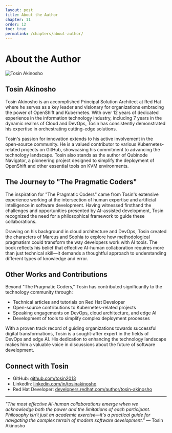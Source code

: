 ```yaml
---
layout: post
title: About the Author
chapter: 11
order: 12
toc: true
permalink: /chapters/about-author/
---
```


# About the Author

![Tosin Akinosho](https://via.placeholder.com/150)

## Tosin Akinosho

Tosin Akinosho is an accomplished Principal Solution Architect at Red Hat where he serves as a key leader and visionary for organizations embracing the power of OpenShift and Kubernetes. With over 12 years of dedicated experience in the information technology industry, including 7 years in the dynamic realms of Cloud and DevOps, Tosin has consistently demonstrated his expertise in orchestrating cutting-edge solutions.

Tosin's passion for innovation extends to his active involvement in the open-source community. He is a valued contributor to various Kubernetes-related projects on GitHub, showcasing his commitment to advancing the technology landscape. Tosin also stands as the author of Qubinode Navigator, a pioneering project designed to simplify the deployment of OpenShift and other essential tools on KVM environments.

## The Journey to "The Pragmatic Coders"

The inspiration for "The Pragmatic Coders" came from Tosin's extensive experience working at the intersection of human expertise and artificial intelligence in software development. Having witnessed firsthand the challenges and opportunities presented by AI-assisted development, Tosin recognized the need for a philosophical framework to guide these collaborations.

Drawing on his background in cloud architecture and DevOps, Tosin created the characters of Marcus and Sophia to explore how methodological pragmatism could transform the way developers work with AI tools. The book reflects his belief that effective AI-human collaboration requires more than just technical skill—it demands a thoughtful approach to understanding different types of knowledge and error.

## Other Works and Contributions

Beyond "The Pragmatic Coders," Tosin has contributed significantly to the technology community through:

- Technical articles and tutorials on Red Hat Developer
- Open-source contributions to Kubernetes-related projects
- Speaking engagements on DevOps, cloud architecture, and edge AI
- Development of tools to simplify complex deployment processes

With a proven track record of guiding organizations towards successful digital transformations, Tosin is a sought-after expert in the fields of DevOps and edge AI. His dedication to enhancing the technology landscape makes him a valuable voice in discussions about the future of software development.

## Connect with Tosin

- GitHub: [github.com/tosin2013](https://github.com/tosin2013)
- LinkedIn: [linkedin.com/in/tosinakinosho](https://linkedin.com/in/tosinakinosho)
- Red Hat Developer: [developers.redhat.com/author/tosin-akinosho](https://developers.redhat.com/author/tosin-akinosho)

---

*"The most effective AI-human collaborations emerge when we acknowledge both the power and the limitations of each participant. Philosophy isn't just an academic exercise—it's a practical guide for navigating the complex terrain of modern software development."* — Tosin Akinosho
